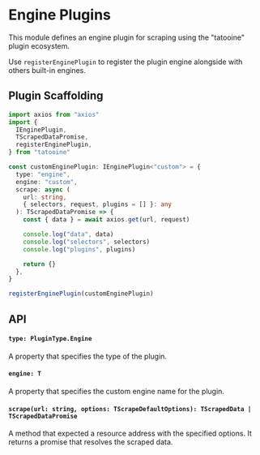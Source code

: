 # Engine Plugins

This module defines an engine plugin for scraping using the "tatooine" plugin ecosystem.

Use `registerEnginePlugin` to register the plugin engine alongside with others built-in engines.

## Plugin Scaffolding

```typescript
import axios from "axios"
import {
  IEnginePlugin,
  TScrapedDataPromise,
  registerEnginePlugin,
} from "tatooine"

const customEnginePlugin: IEnginePlugin<"custom"> = {
  type: "engine",
  engine: "custom",
  scrape: async (
    url: string,
    { selectors, request, plugins = [] }: any
  ): TScrapedDataPromise => {
    const { data } = await axios.get(url, request)

    console.log("data", data)
    console.log("selectors", selectors)
    console.log("plugins", plugins)

    return {}
  },
}

registerEnginePlugin(customEnginePlugin)
```

## API

#### `type: PluginType.Engine`

A property that specifies the type of the plugin.

#### `engine: T`

A property that specifies the custom engine name for the plugin.

#### `scrape(url: string, options: TScrapeDefaultOptions): TScrapedData | TScrapedDataPromise`

A method that expected a resource address with the specified options. It returns a promise that resolves the scraped data.
